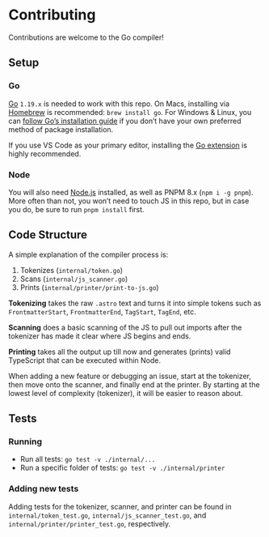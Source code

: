 # Contributing

Contributions are welcome to the Go compiler!

## Setup

### Go

[Go][go] `1.19.x` is needed to work with this repo. On Macs, installing via [Homebrew][homebrew] is recommended: `brew install go`. For Windows & Linux, you can [follow Go’s installation guide][go] if you don’t have your own preferred method of package installation.

If you use VS Code as your primary editor, installing the [Go extension][go-vscode] is highly recommended.

### Node

You will also need [Node.js][node] installed, as well as PNPM 8.x (`npm i -g pnpm`). More often than not, you won’t need to touch JS in this repo, but in case you do, be sure to run `pnpm install` first.

## Code Structure

A simple explanation of the compiler process is:

1. Tokenizes (`internal/token.go`)
2. Scans (`internal/js_scanner.go`)
3. Prints (`internal/printer/print-to-js.go`)

**Tokenizing** takes the raw `.astro` text and turns it into simple tokens such as `FrontmatterStart`, `FrontmatterEnd`, `TagStart`, `TagEnd`, etc.

**Scanning** does a basic scanning of the JS to pull out imports after the tokenizer has made it clear where JS begins and ends.

**Printing** takes all the output up till now and generates (prints) valid TypeScript that can be executed within Node.

When adding a new feature or debugging an issue, start at the tokenizer, then move onto the scanner, and finally end at the printer. By starting at the lowest level of complexity (tokenizer), it will be easier to reason about.

## Tests

### Running

- Run all tests: `go test -v ./internal/...`
- Run a specific folder of tests: `go test -v ./internal/printer`

### Adding new tests

Adding tests for the tokenizer, scanner, and printer can be found in `internal/token_test.go`, `internal/js_scanner_test.go`, and `internal/printer/printer_test.go`, respectively.

[homebrew]: https://brew.sh/
[go]: https://golang.org/
[go-vscode]: https://marketplace.visualstudio.com/items?itemName=golang.go
[node]: https://nodejs.org/
